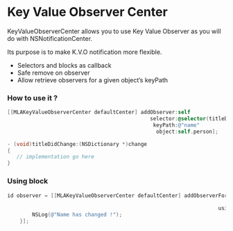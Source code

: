 Key Value Observer Center
================

KeyValueObserverCenter allows you to use Key Value Observer as you will do with NSNotificationCenter.

Its purpose is to make K.V.O notification more flexible.
* Selectors and blocks as callback
* Safe remove on observer
* Allow retrieve observers for a given object’s keyPath

### How to use it ?

```objective-c
[[MLAKeyValueObserverCenter defaultCenter] addObserver:self 
                                              selector:@selector(titleDidChange:) 
                                               keyPath:@"name" 
                                                object:self.person];
```


```objective-c
- (void)titleDidChange:(NSDictionary *)change
{
   // implementation go here
}
```

### Using block 

```objective-c
id observer = [[MLAKeyValueObserverCenter defaultCenter] addObserverForKeyPath:@"name" 
                                                                        object:self.person 
                                                                    usingBlock:^(NSDictionary *changes) {
        NSLog(@"Name has changed !");
    }];
```





